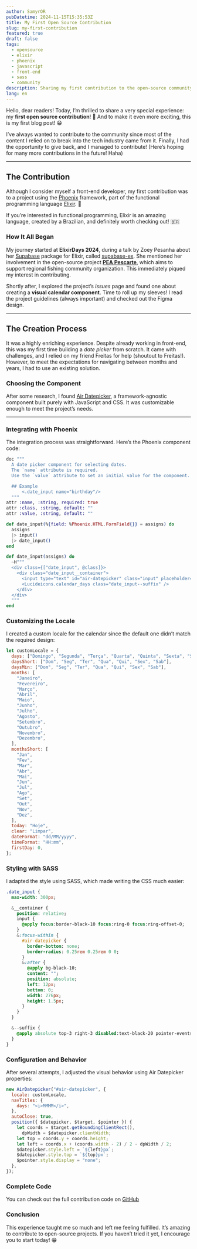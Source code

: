 ```yaml
---
author: SamyrOR
pubDatetime: 2024-11-15T15:35:53Z
title: My First Open Source Contribution
slug: my-first-contribution
featured: true
draft: false
tags:
  - opensource
  - elixir
  - phoenix
  - javascript
  - front-end
  - sass
  - community
description: Sharing my first contribution to the open-source community
lang: en
---
```


Hello, dear readers! Today, I’m thrilled to share a very special experience: my **first open source contribution**! 🥳 And to make it even more exciting, this is my first blog post! 😁

I’ve always wanted to contribute to the community since most of the content I relied on to break into the tech industry came from it. Finally, I had the opportunity to give back, and I managed to contribute! (Here’s hoping for many more contributions in the future! Haha)

---

## The Contribution

Although I consider myself a front-end developer, my first contribution was to a project using the [Phoenix](https://www.phoenixframework.org/) framework, part of the functional programming language [Elixir](https://elixir-lang.org/). 👀

If you’re interested in functional programming, Elixir is an amazing language, created by a Brazilian, and definitely worth checking out! 🇧🇷

### How It All Began

My journey started at **ElixirDays 2024**, during a talk by Zoey Pesanha about her [Supabase](https://supabase.com/) package for Elixir, called [supabase-ex](https://github.com/supabase-community/supabase-elixir). She mentioned her involvement in the open-source project **[PEA Pescarte](https://github.com/peapescarte/pescarte-plataforma)**, which aims to support regional fishing community organization. This immediately piqued my interest in contributing.

Shortly after, I explored the project’s _issues_ page and found one about creating a **visual calendar component**. Time to roll up my sleeves! I read the project guidelines (always important) and checked out the Figma design.

---

## The Creation Process

It was a highly enriching experience. Despite already working in front-end, this was my first time building a _date picker_ from scratch. It came with challenges, and I relied on my friend Freitas for help (shoutout to Freitas!). However, to meet the expectations for navigating between months and years, I had to use an existing solution.

### Choosing the Component

After some research, I found [Air Datepicker](https://air-datepicker.com/), a framework-agnostic component built purely with JavaScript and CSS. It was customizable enough to meet the project’s needs.

---

### Integrating with Phoenix

The integration process was straightforward. Here’s the Phoenix component code:

```elixir
doc """
  A date picker component for selecting dates.
  The `name` attribute is required.
  Use the `value` attribute to set an initial value for the component.

  ## Example
      <.date_input name="birthday"/>
  """
attr :name, :string, required: true
attr :class, :string, default: ""
attr :value, :string, default: ""

def date_input(%{field: %Phoenix.HTML.FormField{}} = assigns) do
  assigns
  |> input()
  |> date_input()
end

def date_input(assigns) do
  ~H"""
  <div class={["date_input", @class]}>
    <div class="date_input__container">
      <input type="text" id="air-datepicker" class="input" placeholder="mm/dd/yyyy" value={@value} />
      <Lucideicons.calendar_days class="date_input--suffix" />
    </div>
  </div>
  """
end

```

### Customizing the Locale

I created a custom locale for the calendar since the default one didn’t match the required design:

```js
let customLocale = {
  days: ["Domingo", "Segunda", "Terça", "Quarta", "Quinta", "Sexta", "Sábado"],
  daysShort: ["Dom", "Seg", "Ter", "Qua", "Qui", "Sex", "Sab"],
  daysMin: ["Dom", "Seg", "Ter", "Qua", "Qui", "Sex", "Sab"],
  months: [
    "Janeiro",
    "Fevereiro",
    "Março",
    "Abril",
    "Maio",
    "Junho",
    "Julho",
    "Agosto",
    "Setembro",
    "Outubro",
    "Novembro",
    "Dezembro",
  ],
  monthsShort: [
    "Jan",
    "Fev",
    "Mar",
    "Abr",
    "Mai",
    "Jun",
    "Jul",
    "Ago",
    "Set",
    "Out",
    "Nov",
    "Dez",
  ],
  today: "Hoje",
  clear: "Limpar",
  dateFormat: "dd/MM/yyyy",
  timeFormat: "HH:mm",
  firstDay: 0,
};
```

### Styling with SASS

I adapted the style using SASS, which made writing the CSS much easier:

```sass
.date_input {
  max-width: 300px;

  &__container {
    position: relative;
    input {
      @apply focus:border-black-10 focus:ring-0 focus:ring-offset-0;
    }
    &:focus-within {
      #air-datepicker {
        border-bottom: none;
        border-radius: 0.25rem 0.25rem 0 0;
      }
      &:after {
        @apply bg-black-10;
        content: "";
        position: absolute;
        left: 12px;
        bottom: 0;
        width: 276px;
        height: 1.5px;
      }
    }
  }

  &--suffix {
    @apply absolute top-3 right-3 disabled:text-black-20 pointer-events-none;
  }
}
```

### Configuration and Behavior

After several attempts, I adjusted the visual behavior using Air Datepicker properties:

```js
new AirDatepicker("#air-datepicker", {
  locale: customLocale,
  navTitles: {
    days: "<i>MMMM</i>",
  },
  autoClose: true,
  position({ $datepicker, $target, $pointer }) {
    let coords = $target.getBoundingClientRect(),
      dpWidth = $datepicker.clientWidth;
    let top = coords.y + coords.height;
    let left = coords.x + (coords.width - 2) / 2 - dpWidth / 2;
    $datepicker.style.left = `${left}px`;
    $datepicker.style.top = `${top}px`;
    $pointer.style.display = "none";
  },
});
```

### Complete Code

You can check out the full contribution code on [GitHub](https://github.com/peapescarte/pescarte-plataforma/commit/474548c657ba2939e49a6a25b6995f36aa2e3b30#diff-8fc54d662f3f02022972927b06f2d4f8e37d0038032d329348cc484ba2a1ccf2R57)

### Conclusion

This experience taught me so much and left me feeling fulfilled. It’s amazing to contribute to open-source projects. If you haven’t tried it yet, I encourage you to start today! 😁
